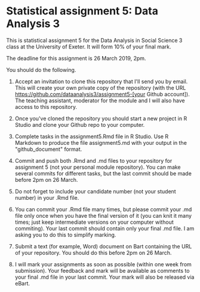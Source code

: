# Statistical assignment 5: Data Analysis 3

This is statistical assignment 5 for the Data Analysis in Social Science 3 class at the University of Exeter. It will form 10% of your final mark.

The deadline for this assignment is 26 March 2019, 2pm.

You should do the following.

1. Accept an invitation to clone this repository that I'll send you by email. This will create your own private copy of the repository (with the URL https://github.com/dataanalysis3/assignment5-[your Github account]). The teaching assistant, moderator for the module and I will also have access to this repository.

2. Once you've cloned the repository you should start a new project in R Studio and clone your Github repo to your computer.

3. Complete tasks in the assignment5.Rmd file in R Studio. Use R Markdown to produce the file assignment5.md with your output in the "github_document" format.

4. Commit and push both .Rmd and .md files to your repository for assignment 5 (not your personal module repository). You can make several commits for different tasks, but the last commit should be made before 2pm on 26 March.

5. Do not forget to include your candidate number (not your student number) in your .Rmd file.

6. You can commit your .Rmd file many times, but please commit your .md file only once when you have the final version of it (you can knit it many times; just keep intermediate versions on your computer without commiting). Your last commit should contain only your final .md file. I am asking you to do this to simplify marking.

6. Submit a text (for example, Word) document on Bart containing the URL of your repository. You should do this before 2pm on 26 March.

7. I will mark your assignments as soon as possible (within one week from submission). Your feedback and mark will be available as comments to your final .md file in your last commit. Your mark will also be released via eBart.